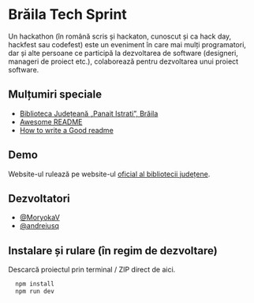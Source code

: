 
# Brăila Tech Sprint

Un hackathon (în română scris și hackaton, cunoscut și ca hack day, hackfest sau codefest) este un eveniment în care mai mulți programatori, dar și alte persoane ce participă la dezvoltarea de software (designeri, manageri de proiect etc.), colaborează pentru dezvoltarea unui proiect software.


## Mulțumiri speciale

 - [Biblioteca Județeană „Panait Istrati”, Brăila](https://www.bjbraila.ro/)
 - [Awesome README](https://github.com/matiassingers/awesome-readme)
 - [How to write a Good readme](https://bulldogjob.com/news/449-how-to-write-a-good-readme-for-your-github-project)


## Demo

Website-ul rulează pe website-ul [oficial al bibliotecii județene](https://hackathon.bjbraila.ro).


## Dezvoltatori

- [@MoryokaV](https://www.github.com/MoryokaV)
- [@andreiusq](https://github.com/andreiusq)


## Instalare și rulare (în regim de dezvoltare)

Descarcă proiectul prin terminal / ZIP direct de aici.

```bash
  npm install
  npm run dev
```
    